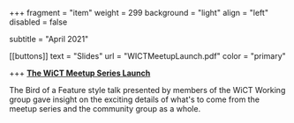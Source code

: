 +++
fragment = "item"
weight = 299
background = "light"
align = "left"
disabled = false

subtitle = "April 2021"

[[buttons]]
  text = "Slides"
  url = "WICTMeetupLaunch.pdf"
  color = "primary"

+++
[**The WiCT Meetup Series Launch**](https://www.meetup.com/meetup-group-ifwtlvwd/events/277283914/)

The Bird of a Feature style talk presented by members of the WiCT Working group gave insight on the exciting details of what's to come from the meetup series and the community group as a whole.
